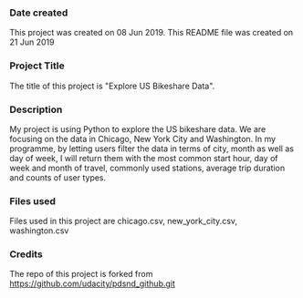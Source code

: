 ### Date created
This project was created on 08 Jun 2019.
This README file was created on 21 Jun 2019

### Project Title
The title of this project is "Explore US Bikeshare Data".

### Description
My project is using Python to explore the US bikeshare data. We are focusing on the data in Chicago, New York City and Washington. In my programme, by letting users filter the data in terms of city, month as well as day of week, I will return them with the most common start hour, day of week and month of travel, commonly used stations, average trip duration and counts of user types.

### Files used
Files used in this project are chicago.csv, new_york_city.csv, washington.csv

### Credits
The repo of this project is forked from https://github.com/udacity/pdsnd_github.git
